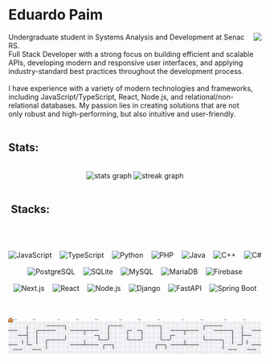 
<h1 align="left">Eduardo Paim </h1>



<img align="right" height="210" src="https://images.steamusercontent.com/ugc/1920240577473879513/E78D69340BF22AE35D74395C361288ABEB4187A8/?imw=5000&imh=5000&ima=fit&impolicy=Letterbox&imcolor=%23000000&letterbox=false"  />


<p align="justify">

Undergraduate student in Systems Analysis and Development at Senac RS.<br>
Full Stack Developer with a strong focus on building efficient and scalable APIs, developing modern and responsive user interfaces, and applying industry-standard best practices throughout the development process.<br><br>
I have experience with a variety of modern technologies and frameworks, including JavaScript/TypeScript, React, Node.js, and relational/non-relational databases. My passion lies in creating solutions that are not only robust and high-performing, but also intuitive and user-friendly.<br><br>

<h2 align="left">Stats: </h2>



<div align="center">
  
  <br>
  <img src="https://github-readme-stats.vercel.app/api?username=Edu-2de&hide_title=true&hide_rank=false&show_icons=true&include_all_commits=true&count_private=true&disable_animations=false&theme=gotham&locale=en&hide_border=true&order=1" height="150" alt="stats graph"/> 
 


  <img src="https://streak-stats.demolab.com?user=Edu-2de&locale=en&mode=daily&theme=gotham&hide_border=true&border_radius=10&order=3" height="150" alt="streak graph"  />
</div>

<br>
<div align="center">
  <h2 align="left">&nbsp;Stacks: </h2>
  <br><br>
  <div style="display: flex; flex-wrap: wrap; justify-content: center; gap: 16px; margin-top: 18px;">

  <img src="https://img.shields.io/badge/JavaScript-181920?style=for-the-badge&logo=javascript&logoColor=7CFC00" alt="JavaScript" />
  <img src="https://img.shields.io/badge/TypeScript-181920?style=for-the-badge&logo=typescript&logoColor=00FFB2" alt="TypeScript" />
  <img src="https://img.shields.io/badge/Python-181920?style=for-the-badge&logo=python&logoColor=00FFB2" alt="Python" />
  <img src="https://img.shields.io/badge/PHP-181920?style=for-the-badge&logo=php&logoColor=7CFC00" alt="PHP" />
  <img src="https://img.shields.io/badge/Java-181920?style=for-the-badge&logo=openjdk&logoColor=00FFB2" alt="Java" />
  <img src="https://img.shields.io/badge/C++-181920?style=for-the-badge&logo=c%2b%2b&logoColor=7CFC00" alt="C++" />
  <img src="https://img.shields.io/badge/C%23-181920?style=for-the-badge&logo=dotnet&logoColor=00FFB2" alt="C#" />
  
  <br/>
  

  <img src="https://img.shields.io/badge/PostgreSQL-181920?style=for-the-badge&logo=postgresql&logoColor=7CFC00" alt="PostgreSQL" />
  <img src="https://img.shields.io/badge/SQLite-181920?style=for-the-badge&logo=sqlite&logoColor=00FFB2" alt="SQLite" />
  <img src="https://img.shields.io/badge/MySQL-181920?style=for-the-badge&logo=mysql&logoColor=7CFC00" alt="MySQL" />
  <img src="https://img.shields.io/badge/MariaDB-181920?style=for-the-badge&logo=mariadb&logoColor=00FFB2" alt="MariaDB" />
  <img src="https://img.shields.io/badge/Firebase-181920?style=for-the-badge&logo=firebase&logoColor=7CFC00" alt="Firebase" />

  
  <br/>
  
  <img src="https://img.shields.io/badge/Next.js-181920?style=for-the-badge&logo=next.js&logoColor=00FFB2" alt="Next.js" />
  <img src="https://img.shields.io/badge/React-181920?style=for-the-badge&logo=react&logoColor=7CFC00" alt="React" />
  <img src="https://img.shields.io/badge/Node.js-181920?style=for-the-badge&logo=node.js&logoColor=00FFB2" alt="Node.js" />
  <img src="https://img.shields.io/badge/Django-181920?style=for-the-badge&logo=django&logoColor=7CFC00" alt="Django" />
  <img src="https://img.shields.io/badge/FastAPI-181920?style=for-the-badge&logo=fastapi&logoColor=00FFB2" alt="FastAPI" />
  <img src="https://img.shields.io/badge/SpringBoot-181920?style=for-the-badge&logo=springboot&logoColor=00FFB2" alt="Spring Boot" />
  </div>
</div>
<br><br>  <br>

<picture>
  <source media="(prefers-color-scheme: dark)" srcset="https://raw.githubusercontent.com/Edu-2de/Edu-2de/output/pacman-contribution-graph-dark.svg">
  <source media="(prefers-color-scheme: light)" srcset="https://raw.githubusercontent.com/Edu-2de/Edu-2de/output/pacman-contribution-graph.svg">
  <img alt="pacman contribution graph" src="https://raw.githubusercontent.com/Edu-2de/Edu-2de/output/pacman-contribution-graph.svg">
</picture>
